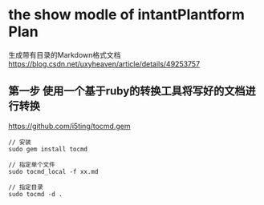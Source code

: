 # the show modle of **intantPlantform Plan**

生成带有目录的Markdown格式文档
https://blog.csdn.net/uxyheaven/article/details/49253757 

## 第一步 使用一个基于ruby的转换工具将写好的文档进行转换

https://github.com/i5ting/tocmd.gem

```
// 安装
sudo gem install tocmd

// 指定单个文件
sudo tocmd_local -f xx.md

// 指定目录
sudo tocmd -d .
```